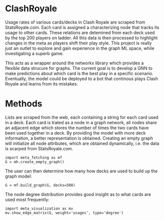 #  ClashRoyale

Usage rates of various cards/decks in Clash Royale are scraped from StatsRoyale.com. Each card is assigned a characterizing node that tracks its usage to other cards. These relations are detemined from each deck used by the top 200 players on ladder. All this data is then processed to highlight changes in the meta as players shift their play style. This project is really just an outlet to explore and gain experience in the graph ML space, while investigating a superb game. 

This acts as a wrapper around the networkx library which provides a flexible data strucure for graphs. The current goal is to develop a GNN to make predictions about which card is the best play in a specific scenario. Eventually, the model could be deployed to a bot that continous plays Clash Royale and learns from its mistakes.

# Methods
Lists are scraped from the web, each containing a string for each card used in a deck. Each card is trated as a node in a graph network, all nodes share an adjacent edge which stores the number of times the two cards have been used together in a deck. By providing the model with more deck information, a better representation is obtained. Creating an empty graph will initialize all node attributes, which are obtained dynamically, i.e. the data is scarped from StatsRoyale.com. 

```
import meta_fetching as mf
G = mh.create_empty_graph()
```
The user can then determine how many how decks are used to build up the graph model:
```
G = mf.build_graph(G, decks=500)
```
The node degree distribution provides good insight as to what cards are used most frequently:
```
import meta_visualization as mv
mv.show_edge_matrix(G, weight='usages', type='degree')
```


